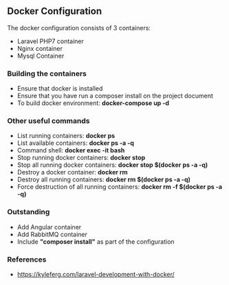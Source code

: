 ## Docker Configuration
The docker configuration consists of 3 containers:
- Laravel PHP7 container
- Nginx container
- Mysql Container

### Building the containers
* Ensure that docker is installed
* Ensure that you have run a composer install on the project document
* To build docker environment: __docker-compose up -d__

### Other useful commands
* List running containers: __docker ps__
* List available containers: __docker ps -a -q__
* Command shell: __docker exec -it <container name> bash__
* Stop running docker containers: __docker stop <container name>__
* Stop all running docker containers: __docker stop $(docker ps -a -q)__
* Destroy a docker container: __docker rm <container name>__
* Destroy all running containers: __docker rm $(docker ps -a -q)__
* Force destruction of all running containers: __docker rm -f $(docker ps -a -q)__

### Outstanding
- Add Angular container
- Add RabbitMQ container
- Include __"composer install"__ as part of the configuration

### References
- https://kyleferg.com/laravel-development-with-docker/
